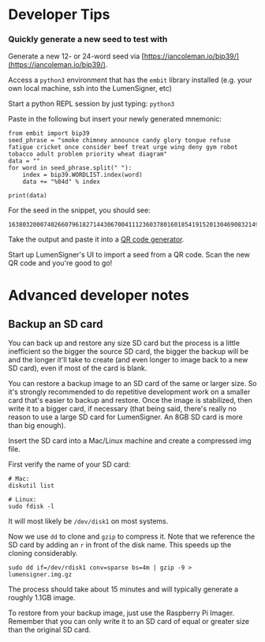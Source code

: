 # Developer Tips

### Quickly generate a new seed to test with
Generate a new 12- or 24-word seed via [https://iancoleman.io/bip39/](https://iancoleman.io/bip39/).

Access a `python3` environment that has the `embit` library installed (e.g. your own local machine, ssh into the LumenSigner, etc)

Start a python REPL session by just typing: `python3`

Paste in the following but insert your newly generated mnemonic:
```
from embit import bip39
seed_phrase = "smoke chimney announce candy glory tongue refuse fatigue cricket once consider beef treat urge wing deny gym robot tobacco adult problem priority wheat diagram"
data = ""
for word in seed_phrase.split(" "):
    index = bip39.WORDLIST.index(word)
    data += "%04d" % index

print(data)
```

For the seed in the snippet, you should see:
```
163803200074026607961827144306700411123603780160185419152013046908321497181700301371136719990487
```

Take the output and paste it into a [QR code generator](https://www.the-qrcode-generator.com/).

Start up LumenSigner's UI to import a seed from a QR code. Scan the new QR code and you're good to go!


# Advanced developer notes

## Backup an SD card

You can back up and restore any size SD card but the process is a little inefficient so the bigger the source SD card, the bigger the backup will be and the longer it'll take to create (and even longer to image back to a new SD card), even if most of the card is blank.

You can restore a backup image to an SD card of the same or larger size. So it's strongly recommended to do repetitive development work on a smaller card that's easier to backup and restore. Once the image is stabilized, then write it to a bigger card, if necessary (that being said, there's really no reason to use a large SD card for LumenSigner. An 8GB SD card is more than big enough).

Insert the SD card into a Mac/Linux machine and create a compressed img file.

First verify the name of your SD card:

```
# Mac:
diskutil list

# Linux:
sudo fdisk -l
```

It will most likely be `/dev/disk1` on most systems.

Now we use `dd` to clone and `gzip` to compress it. Note that we reference the SD card by adding an `r` in front of the disk name. This speeds up the cloning considerably.

```
sudo dd if=/dev/rdisk1 conv=sparse bs=4m | gzip -9 > lumensigner.img.gz
```

The process should take about 15 minutes and will typically generate a roughly 1.1GB image.

To restore from your backup image, just use the Raspberry Pi Imager. Remember that you can only write it to an SD card of equal or greater size than the original SD card.
